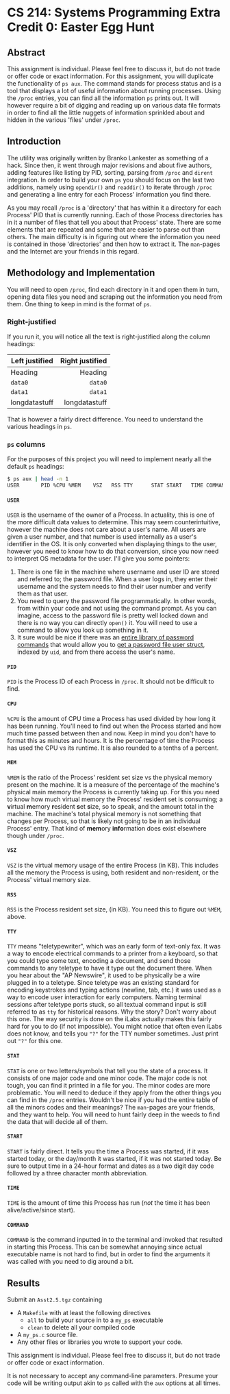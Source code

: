 # CS 214: Systems Programming Extra Credit 0: Easter Egg Hunt

## Abstract

This assignment is individual. Please feel free to discuss it, but do not trade or offer code or exact information. For this assignment, you will duplicate the functionality of `ps aux`. The command stands for process status and is a tool that displays a lot of useful information about running processes. Using the `/proc` entries, you can find all the information `ps` prints out. It will however require a bit of digging and reading up on various data file formats in order to find all the little nuggets of information sprinkled about and hidden in the various 'files' under `/proc`.

## Introduction

The utility was originally written by Branko Lankester as something of a hack. Since then, it went through major revisions and about five authors, adding features like listing by PID, sorting, parsing from `/proc` and `dirent` integration. In order to build your own `ps` you should focus on the last two additions, namely using `opendir()` and `readdir()` to iterate through `/proc` and generating a line entry for each Process' information you find there.

As you may recall `/proc` is a 'directory' that has within it a directory for each Process' PID that is currently running. Each of those Process directories has in it a number of files that tell you about that Process' state. There are some elements that are repeated and some that are easier to parse out than others. The main difficulty is in figuring out where the information you need is contained in those 'directories' and then how to extract it. The `man`-pages and the Internet are your friends in this regard.

## Methodology and Implementation

You will need to open `/proc`, find each directory in it and open them in turn, opening data files you need and scraping out the information you need from them. One thing to keep in mind is the format of `ps`.

### Right-justified

If you run it, you will notice all the text is right-justified along the column headings:

| Left justified | Right justified |
| -------------- | --------------: |
| Heading        |         Heading |
| `data0`        |         `data0` |
| `data1`        |         `data1` |
| longdatastuff  |   longdatastuff |

That is however a fairly direct difference. You need to understand the various headings in `ps`.

### `ps` columns

For the purposes of this project you will need to implement nearly all the default `ps` headings:

```sh
$ ps aux | head -n 1
USER       PID %CPU %MEM    VSZ   RSS TTY      STAT START   TIME COMMAND
```

#### `USER`

`USER` is the username of the owner of a Process. In actuality, this is one of the more difficult data values to determine. This may seem counterintuitive, however the machine does not care about a user's name. All users are given a user number, and that number is used internally as a user's identifier in the OS. It is only converted when displaying things to the user, however you need to know how to do that conversion, since you now need to interpret OS metadata for the user. I'll give you some pointers:

1. There is one file in the machine where username and user ID are stored and referred to; the password file. When a user logs in, they enter their username and the system needs to find their user number and verify them as that user.
2. You need to query the password file programmatically. In other words, from within your code and not using the command prompt. As you can imagine, access to the password file is pretty well locked down and there is no way you can directly `open()` it. You will need to use a command to allow you look up something in it.
3. It sure would be nice if there was an [entire library of password commands](https://man7.org/linux/man-pages/man0/pwd.h.0p.html) that would allow you to [get a password file user struct](https://man7.org/linux/man-pages/man3/getpw.3.html), indexed by `uid`, and from there access the user's name.

#### `PID`

`PID` is the Process ID of each Process in `/proc`. It should not be difficult to find.

#### `CPU`

`%CPU` is the amount of CPU time a Process has used divided by how long it has been running. You'll need to find out when the Process started and how much time passed between then and now. Keep in mind you don't have to format this as minutes and hours. It is the percentage of time the Process has used the CPU vs its runtime. It is also rounded to a tenths of a percent.

#### `MEM`

`%MEM` is the ratio of the Process' resident set size vs the physical memory present on the machine. It is a measure of the percentage of the machine's physical main memory the Process is currently taking up. For this you need to know how much virtual memory the Process' resident set is consuming; a **v**irtual **m**emory **r**esident **s**et **s**ize, so to speak, and the amount total in the machine. The machine's total physical memory is not something that changes per Process, so that is likely not going to be in an individual Process' entry. That kind of **mem**ory **info**rmation does exist elsewhere though under `/proc`.

#### `VSZ`

`VSZ` is the virtual memory usage of the entire Process (in KB). This includes all the memory the Process is using, both resident and non-resident, or the Process' virtual memory size.

#### `RSS`

`RSS` is the Process resident set size, (in KB). You need this to figure out `%MEM`, above.

#### `TTY`

`TTY` means "teletypewriter", which was an early form of text-only fax. It was a way to encode electrical commands to a printer from a keyboard, so that you could type some text, encoding a document, and send those commands to any teletype to have it type out the document there. When you hear about the "AP Newswire", it used to be physically be a wire plugged in to a teletype. Since teletype was an existing standard for encoding keystrokes and typing actions (newline, tab, etc.) it was used as a way to encode user interaction for early computers. Naming terminal sessions after teletype ports stuck, so all textual command input is still referred to as `tty` for historical reasons. Why the story? Don't worry about this one. The way security is done on the iLabs actually makes this fairly hard for you to do (if not impossible). You might notice that often even iLabs does not know, and tells you `"?"` for the TTY number sometimes. Just print out `"?"` for this one.

#### `STAT`

`STAT` is one or two letters/symbols that tell you the state of a process. It consists of one major code and one minor code. The major code is not tough, you can find it printed in a file for you. The minor codes are more problematic. You will need to deduce if they apply from the other things you can find in the `/proc` entries. Wouldn't be nice if you had the entire table of all the minors codes and their meanings? The `man`-pages are your friends, and they want to help. You will need to hunt fairly deep in the weeds to find the data that will decide all of them.

#### `START`

`START` is fairly direct. It tells you the time a Process was started, if it was started today, or the day/month it was started, if it was not started today. Be sure to output time in a 24-hour format and dates as a two digit day code followed by a three character month abbreviation.

#### `TIME`

`TIME` is the amount of time this Process has run (_not_ the time it has been alive/active/since start).

#### `COMMAND`

`COMMAND` is the command inputted in to the terminal and invoked that resulted in starting this Process. This can be somewhat annoying since actual executable name is not hard to find, but in order to find the arguments it was called with you need to dig around a bit.

## Results

Submit an `Asst2.5.tgz` containing

-   A `Makefile` with at least the following directives
    -   `all` to build your source in to a `my_ps` executable
    -   `clean` to delete all your compiled code
-   A `my_ps.c` source file.
-   Any other files or libraries you wrote to support your code.

This assignment is individual. Please feel free to discuss it, but do not trade or offer code or exact information.

It is not necessary to accept any command-line parameters. Presume your code will be writing output akin to `ps` called with the `aux` options at all times.
